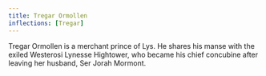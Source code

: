 ```yaml
---
title: Tregar Ormollen
inflections: [Tregar]
---
```


Tregar Ormollen is a merchant prince of Lys. He shares his manse with the exiled Westerosi Lynesse Hightower, who became his chief concubine after leaving her husband, Ser Jorah Mormont. 


